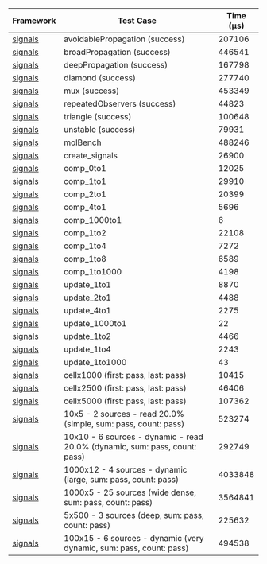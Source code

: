 | Framework | Test Case | Time (μs) |
| --- | --- | --- |
| [signals](https://github.com/rodydavis/signals.dart) | avoidablePropagation (success) | 207106 |
| [signals](https://github.com/rodydavis/signals.dart) | broadPropagation (success) | 446541 |
| [signals](https://github.com/rodydavis/signals.dart) | deepPropagation (success) | 167798 |
| [signals](https://github.com/rodydavis/signals.dart) | diamond (success) | 277740 |
| [signals](https://github.com/rodydavis/signals.dart) | mux (success) | 453349 |
| [signals](https://github.com/rodydavis/signals.dart) | repeatedObservers (success) | 44823 |
| [signals](https://github.com/rodydavis/signals.dart) | triangle (success) | 100648 |
| [signals](https://github.com/rodydavis/signals.dart) | unstable (success) | 79931 |
| [signals](https://github.com/rodydavis/signals.dart) | molBench | 488246 |
| [signals](https://github.com/rodydavis/signals.dart) | create_signals | 26900 |
| [signals](https://github.com/rodydavis/signals.dart) | comp_0to1 | 12025 |
| [signals](https://github.com/rodydavis/signals.dart) | comp_1to1 | 29910 |
| [signals](https://github.com/rodydavis/signals.dart) | comp_2to1 | 20399 |
| [signals](https://github.com/rodydavis/signals.dart) | comp_4to1 | 5696 |
| [signals](https://github.com/rodydavis/signals.dart) | comp_1000to1 | 6 |
| [signals](https://github.com/rodydavis/signals.dart) | comp_1to2 | 22108 |
| [signals](https://github.com/rodydavis/signals.dart) | comp_1to4 | 7272 |
| [signals](https://github.com/rodydavis/signals.dart) | comp_1to8 | 6589 |
| [signals](https://github.com/rodydavis/signals.dart) | comp_1to1000 | 4198 |
| [signals](https://github.com/rodydavis/signals.dart) | update_1to1 | 8870 |
| [signals](https://github.com/rodydavis/signals.dart) | update_2to1 | 4488 |
| [signals](https://github.com/rodydavis/signals.dart) | update_4to1 | 2275 |
| [signals](https://github.com/rodydavis/signals.dart) | update_1000to1 | 22 |
| [signals](https://github.com/rodydavis/signals.dart) | update_1to2 | 4466 |
| [signals](https://github.com/rodydavis/signals.dart) | update_1to4 | 2243 |
| [signals](https://github.com/rodydavis/signals.dart) | update_1to1000 | 43 |
| [signals](https://github.com/rodydavis/signals.dart) | cellx1000 (first: pass, last: pass) | 10415 |
| [signals](https://github.com/rodydavis/signals.dart) | cellx2500 (first: pass, last: pass) | 46406 |
| [signals](https://github.com/rodydavis/signals.dart) | cellx5000 (first: pass, last: pass) | 107362 |
| [signals](https://github.com/rodydavis/signals.dart) | 10x5 - 2 sources - read 20.0% (simple, sum: pass, count: pass) | 523274 |
| [signals](https://github.com/rodydavis/signals.dart) | 10x10 - 6 sources - dynamic - read 20.0% (dynamic, sum: pass, count: pass) | 292749 |
| [signals](https://github.com/rodydavis/signals.dart) | 1000x12 - 4 sources - dynamic (large, sum: pass, count: pass) | 4033848 |
| [signals](https://github.com/rodydavis/signals.dart) | 1000x5 - 25 sources (wide dense, sum: pass, count: pass) | 3564841 |
| [signals](https://github.com/rodydavis/signals.dart) | 5x500 - 3 sources (deep, sum: pass, count: pass) | 225632 |
| [signals](https://github.com/rodydavis/signals.dart) | 100x15 - 6 sources - dynamic (very dynamic, sum: pass, count: pass) | 494538 |
